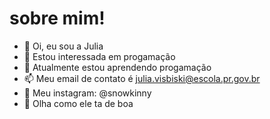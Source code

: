 # sobre mim!

- 👋 Oi, eu sou a Julia
- 👀 Estou interessada em progamação
- 🌱 Atualmente estou aprendendo progamação
- 📫 Meu email de contato é julia.visbiski@escola.pr.gov.br
- 📱 Meu instagram: @snowkinny
- 🤙 Olha como ele ta de boa
